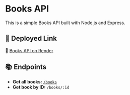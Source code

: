 # Books API

This is a simple Books API built with Node.js and Express.

## 📌 Deployed Link
🔗 [Books API on Render](https://books-api-node-express-qzqg.onrender.com)

## 📚 Endpoints
- **Get all books:** [`/books`](https://books-api-node-express-qzqg.onrender.com/books)
- **Get book by ID:** `/books/:id`
